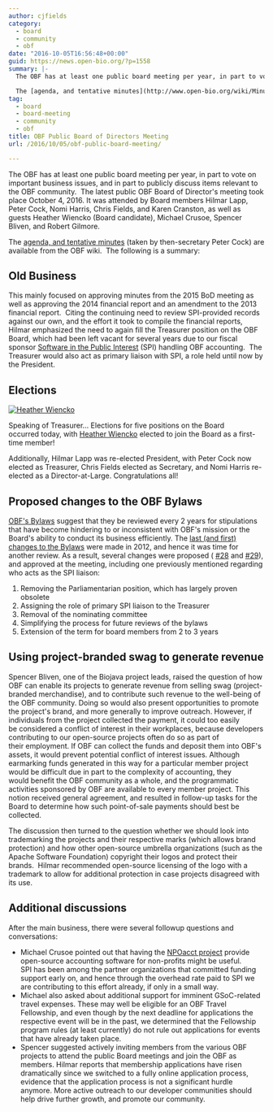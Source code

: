 ```yaml
---
author: cjfields
category:
  - board
  - community
  - obf
date: "2016-10-05T16:56:48+00:00"
guid: https://news.open-bio.org/?p=1558
summary: |-
  The OBF has at least one public board meeting per year, in part to vote on important business issues, and in part to publicly discuss items relevant to the OBF community.  The latest public OBF Board of Director's meeting took place October 4, 2016. It was attended by Board members Hilmar Lapp, Peter Cock, Nomi Harris, Chris Fields, and Karen Cranston, as well as guests Heather Wiencko (Board candidate), Michael Crusoe, Spencer Bliven, and Robert Gilmore.

  The [agenda, and tentative minutes](http://www.open-bio.org/wiki/Minutes:2016_Oct_ConfCall) (taken by then-secretary Peter Cock) are available from the OBF wiki.  The following is a summary:
tag:
  - board
  - board-meeting
  - community
  - obf
title: OBF Public Board of Directors Meeting
url: /2016/10/05/obf-public-board-meeting/

---
```

The OBF has at least one public board meeting per year, in part to vote on important business issues, and in part to publicly discuss items relevant to the OBF community.  The latest public OBF Board of Director's meeting took place October 4, 2016. It was attended by Board members Hilmar Lapp, Peter Cock, Nomi Harris, Chris Fields, and Karen Cranston, as well as guests Heather Wiencko (Board candidate), Michael Crusoe, Spencer Bliven, and Robert Gilmore.

The [agenda, and tentative minutes](/wiki/Minutes:2016_Oct_ConfCall) (taken by then-secretary Peter Cock) are available from the OBF wiki.  The following is a summary:

## Old Business

This mainly focused on approving minutes from the 2015 BoD meeting as well as approving the 2014 financial report and an amendment to the 2013 financial report.  Citing the continuing need to review SPI-provided records against our own, and the effort it took to compile the financial reports, Hilmar emphasized the need to again fill the Treasurer position on the OBF Board, which had been left vacant for several years due to our fiscal sponsor [Software in the Public Interest](http://www.spi-inc.org) (SPI) handling OBF accounting.  The Treasurer would also act as primary liaison with SPI, a role held until now by the President.

## Elections

 [![Heather Wiencko](https://news.open-bio.org/wp-content/uploads/2016/10/hatAvatar-1-271x300.jpg)](https://twitter.com/hlwiencko)

Speaking of Treasurer... Elections for five positions on the Board occurred today, with [Heather Wiencko](https://twitter.com/hlwiencko) elected to join the Board as a first-time member!

Additionally, Hilmar Lapp was re-elected President, with Peter Cock now elected as Treasurer, Chris Fields elected as Secretary, and Nomi Harris re-elected as a Director-at-Large. Congratulations all!

## Proposed changes to the OBF Bylaws

 [OBF's Bylaws](https://github.com/OBF/obf-docs/blob/master/OBF%20Bylaws.pdf) suggest that they be reviewed every 2 years for stipulations that have become hindering to or inconsistent with OBF's mission or the Board's ability to conduct its business efficiently. The [last (and first) changes to the Bylaws](https://github.com/OBF/obf-docs/pull/8) were made in 2012, and hence it was time for another review. As a result, several changes were proposed ( [#28](https://github.com/OBF/obf-docs/pull/28) and [#29](https://github.com/OBF/obf-docs/pull/29)), and approved at the meeting, including one previously mentioned regarding who acts as the SPI liaison:

1. Removing the Parliamentarian position, which has largely proven obsolete
1. Assigning the role of primary SPI liaison to the Treasurer
1. Removal of the nominating committee
1. Simplifying the process for future reviews of the bylaws
1. Extension of the term for board members from 2 to 3 years

## Using project-branded swag to generate revenue

Spencer Bliven, one of the Biojava project leads, raised the question of how OBF can enable its projects to generate revenue from selling swag (project-branded merchandise), and to contribute such revenue to the well-being of the OBF community. Doing so would also present opportunities to promote the project's brand, and more generally to improve outreach. However, if individuals from the project collected the payment, it could too easily be considered a conflict of interest in their workplaces, because developers contributing to our open-source projects often do so as part of their employment. If OBF can collect the funds and deposit them into OBF's assets, it would prevent potential conflict of interest issues. Although earmarking funds generated in this way for a particular member project would be difficult due in part to the complexity of accounting, they would benefit the OBF community as a whole, and the programmatic activities sponsored by OBF are available to every member project. This notion received general agreement, and resulted in follow-up tasks for the Board to determine how such point-of-sale payments should best be collected.

The discussion then turned to the question whether we should look into trademarking the projects and their respective marks (which allows brand protection) and how other open-source umbrella organizations (such as the Apache Software Foundation) copyright their logos and protect their brands.  Hilmar recommended open-source licensing of the logo with a trademark to allow for additional protection in case projects disagreed with its use.

## Additional discussions

After the main business, there were several followup questions and conversations:

- Michael Crusoe pointed out that having the [NPOacct project](https://sfconservancy.org/npoacct/) provide open-source accounting software for non-profits might be useful. SPI has been among the partner organizations that committed funding support early on, and hence through the overhead rate paid to SPI we are contributing to this effort already, if only in a small way.
- Michael also asked about additional support for imminent GSoC-related travel expenses. These may well be eligible for an OBF Travel Fellowship, and even though by the next deadline for applications the respective event will be in the past, we determined that the Fellowship program rules (at least currently) do not rule out applications for events that have already taken place.
- Spencer suggested actively inviting members from the various OBF projects to attend the public Board meetings and join the OBF as members. Hilmar reports that membership applications have risen dramatically since we switched to a fully online application process, evidence that the application process is not a significant hurdle anymore. More active outreach to our developer communities should help drive further growth, and promote our community.

